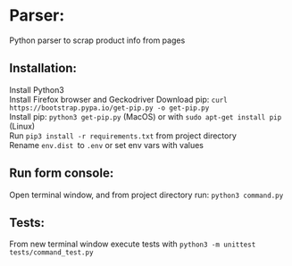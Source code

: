 # Parser:
Python parser to scrap product info from pages

## Installation:
Install Python3  
Install Firefox browser and Geckodriver
Download pip: `curl https://bootstrap.pypa.io/get-pip.py -o get-pip.py`  
Install pip: `python3 get-pip.py` (MacOS) or with `sudo apt-get install pip` (Linux)  
Run `pip3 install -r requirements.txt` from project directory  
Rename `env.dist `to `.env` or set env vars with values  

## Run form console:
Open terminal window, and from project directory run: `python3 command.py`

## Tests:
From new terminal window execute tests with `python3 -m unittest tests/command_test.py`  
